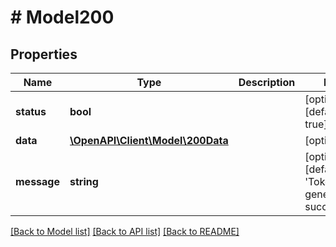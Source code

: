 # # Model200

## Properties

Name | Type | Description | Notes
------------ | ------------- | ------------- | -------------
**status** | **bool** |  | [optional] [default to true]
**data** | [**\OpenAPI\Client\Model\200Data**](200Data.md) |  | [optional]
**message** | **string** |  | [optional] [default to 'Tokens generated successfully']

[[Back to Model list]](../../README.md#models) [[Back to API list]](../../README.md#endpoints) [[Back to README]](../../README.md)
